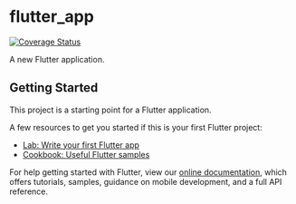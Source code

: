# flutter_app

[![Coverage Status](https://coveralls.io/repos/github/IS-AgroSmart/AgroSmart-Mobile-Flutter/badge.svg?branch=test-widgets)](https://coveralls.io/github/IS-AgroSmart/AgroSmart-Mobile-Flutter?branch=test-widgets)

A new Flutter application.

## Getting Started

This project is a starting point for a Flutter application.

A few resources to get you started if this is your first Flutter project:

- [Lab: Write your first Flutter app](https://flutter.dev/docs/get-started/codelab)
- [Cookbook: Useful Flutter samples](https://flutter.dev/docs/cookbook)

For help getting started with Flutter, view our
[online documentation](https://flutter.dev/docs), which offers tutorials,
samples, guidance on mobile development, and a full API reference.
